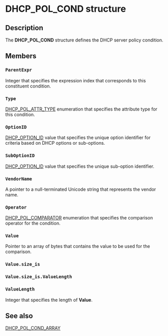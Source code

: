 # DHCP_POL_COND structure

## Description

The **DHCP_POL_COND** structure defines the DHCP server policy condition.

## Members

### `ParentExpr`

Integer that specifies the expression index that corresponds to this constituent condition.

### `Type`

[DHCP_POL_ATTR_TYPE](https://learn.microsoft.com/previous-versions/windows/desktop/api/dhcpsapi/ne-dhcpsapi-dhcp_pol_attr_type) enumeration that specifies the attribute type for this condition.

### `OptionID`

[DHCP_OPTION_ID](https://learn.microsoft.com/previous-versions/windows/desktop/dhcp/dhcp-server-management-type-definitions) value that specifies the unique option identifier for criteria based on DHCP options or sub-options.

### `SubOptionID`

[DHCP_OPTION_ID](https://learn.microsoft.com/previous-versions/windows/desktop/dhcp/dhcp-server-management-type-definitions) value that specifies the unique sub-option identifier.

### `VendorName`

A pointer to a null-terminated Unicode string that represents the vendor name.

### `Operator`

[DHCP_POL_COMPARATOR](https://learn.microsoft.com/previous-versions/windows/desktop/api/dhcpsapi/ne-dhcpsapi-dhcp_pol_comparator) enumeration that specifies the comparison operator for the condition.

### `Value`

Pointer to an array of bytes that contains the value to be used for the comparison.

### `Value.size_is`

### `Value.size_is.ValueLength`

### `ValueLength`

Integer that specifies the length of **Value**.

## See also

[DHCP_POL_COND_ARRAY](https://learn.microsoft.com/windows/desktop/api/dhcpsapi/ns-dhcpsapi-dhcp_pol_cond_array)